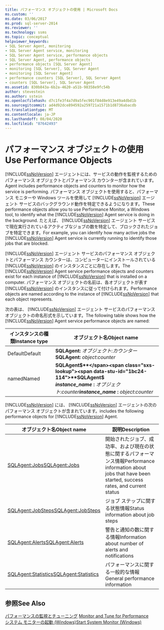 ```yaml
---
title: パフォーマンス オブジェクトの使用 | Microsoft Docs
ms.custom: ''
ms.date: 03/06/2017
ms.prod: sql-server-2014
ms.reviewer: ''
ms.technology: ssms
ms.topic: conceptual
helpviewer_keywords:
- SQL Server Agent, monitoring
- SQL Server Agent service, monitoring
- SQL Server Agent service, performance objects
- SQL Server Agent, performance objects
- performance objects [SQL Server Agent]
- monitoring [SQL Server], SQL Server Agent
- monitoring [SQL Server Agent]
- performance counters [SQL Server], SQL Server Agent
- counters [SQL Server], SQL Server Agent
ms.assetid: 830b843a-6b2a-4620-a51b-98358e9fc54b
author: stevestein
ms.author: sstein
ms.openlocfilehash: d7c1fe3f4a7d9a5fec901f84d8e913e49a4dbd1b
ms.sourcegitcommit: ad4d92dce894592a259721a1571b1d8736abacdb
ms.translationtype: MT
ms.contentlocale: ja-JP
ms.lasthandoff: 08/04/2020
ms.locfileid: "87642493"
---
```

# <a name="use-performance-objects"></a><span data-ttu-id="1bc24-102">パフォーマンス オブジェクトの使用</span><span class="sxs-lookup"><span data-stu-id="1bc24-102">Use Performance Objects</span></span>
  [!INCLUDE[ssNoVersion](../../includes/ssnoversion-md.md)] <span data-ttu-id="1bc24-103">エージェントには、サービスの動作を監視するためのパフォーマンス オブジェクトとパフォーマンス カウンターが含まれています。</span><span class="sxs-lookup"><span data-stu-id="1bc24-103">Agent includes performance objects and counters to monitor how the service is performing.</span></span> <span data-ttu-id="1bc24-104">パフォーマンス オブジェクトを使用すると、パフォーマンス モニターや Windows ツールを使用して [!INCLUDE[ssNoVersion](../../includes/ssnoversion-md.md)] エージェント サービスのバックグラウンド動作を特定できるようになります。</span><span class="sxs-lookup"><span data-stu-id="1bc24-104">These performance objects allow you to use Performance Monitor, a Windows tool, to identify what the [!INCLUDE[ssNoVersion](../../includes/ssnoversion-md.md)] Agent service is doing in the background.</span></span> <span data-ttu-id="1bc24-105">たとえば、 [!INCLUDE[ssNoVersion](../../includes/ssnoversion-md.md)] エージェント サービスで現在実行されているアクティブなジョブの数を特定して、ブロックされたジョブを特定できます。</span><span class="sxs-lookup"><span data-stu-id="1bc24-105">For example, you can identify how many active jobs the [!INCLUDE[ssNoVersion](../../includes/ssnoversion-md.md)] Agent service is currently running to identify those jobs that are blocked.</span></span>  
  
 <span data-ttu-id="1bc24-106">[!INCLUDE[ssNoVersion](../../includes/ssnoversion-md.md)] エージェント サービスのパフォーマンス オブジェクトとパフォーマンス カウンターは、コンピューターにインストールされている [!INCLUDE[ssNoVersion](../../includes/ssnoversion-md.md)] のインスタンスごとに存在します。</span><span class="sxs-lookup"><span data-stu-id="1bc24-106">The [!INCLUDE[ssNoVersion](../../includes/ssnoversion-md.md)] Agent service performance objects and counters exist for each instance of [!INCLUDE[ssNoVersion](../../includes/ssnoversion-md.md)] that is installed on a computer.</span></span> <span data-ttu-id="1bc24-107">パフォーマンス オブジェクトの名前は、各オブジェクトが表す [!INCLUDE[ssNoVersion](../../includes/ssnoversion-md.md)] のインスタンスに従って付けられます。</span><span class="sxs-lookup"><span data-stu-id="1bc24-107">Performance objects are named according to the instance of [!INCLUDE[ssNoVersion](../../includes/ssnoversion-md.md)] that each object represents.</span></span>  
  
 <span data-ttu-id="1bc24-108">次の表は、 [!INCLUDE[ssNoVersion](../../includes/ssnoversion-md.md)] エージェント サービスのパフォーマンス オブジェクトの命名形式を示しています。</span><span class="sxs-lookup"><span data-stu-id="1bc24-108">The following table shows how the [!INCLUDE[ssNoVersion](../../includes/ssnoversion-md.md)] Agent service performance objects are named:</span></span>  
  
|<span data-ttu-id="1bc24-109">インスタンスの種類</span><span class="sxs-lookup"><span data-stu-id="1bc24-109">Instance type</span></span>|<span data-ttu-id="1bc24-110">オブジェクト名</span><span class="sxs-lookup"><span data-stu-id="1bc24-110">Object name</span></span>|  
|-------------------|-----------------|  
|<span data-ttu-id="1bc24-111">Default</span><span class="sxs-lookup"><span data-stu-id="1bc24-111">Default</span></span>|<span data-ttu-id="1bc24-112">**SQLAgent:** *オブジェクト*:*カウンター*</span><span class="sxs-lookup"><span data-stu-id="1bc24-112">**SQLAgent:** *object*:*counter*</span></span>|  
|<span data-ttu-id="1bc24-113">named</span><span class="sxs-lookup"><span data-stu-id="1bc24-113">Named</span></span>|<span data-ttu-id="1bc24-114">**SQLAgent$**</span><span class="sxs-lookup"><span data-stu-id="1bc24-114">**SQLAgent$**</span></span><br /> <span data-ttu-id="1bc24-115">***instance_name* :** *オブジェクト*:*counter*</span><span class="sxs-lookup"><span data-stu-id="1bc24-115">***instance_name* :** *object*:*counter*</span></span>|  
  
 [!INCLUDE[ssNoVersion](../../includes/ssnoversion-md.md)] <span data-ttu-id="1bc24-116">には、 [!INCLUDE[ssNoVersion](../../includes/ssnoversion-md.md)] エージェントの次のパフォーマンス オブジェクトが含まれています。</span><span class="sxs-lookup"><span data-stu-id="1bc24-116">includes the following performance objects for [!INCLUDE[ssNoVersion](../../includes/ssnoversion-md.md)] Agent.</span></span>  
  
|<span data-ttu-id="1bc24-117">オブジェクト名</span><span class="sxs-lookup"><span data-stu-id="1bc24-117">Object name</span></span>|<span data-ttu-id="1bc24-118">説明</span><span class="sxs-lookup"><span data-stu-id="1bc24-118">Description</span></span>|  
|-----------------|-----------------|  
|[<span data-ttu-id="1bc24-119">SQLAgent:Jobs</span><span class="sxs-lookup"><span data-stu-id="1bc24-119">SQLAgent:Jobs</span></span>](../../relational-databases/performance-monitor/sql-server-agent-jobs-object.md)|<span data-ttu-id="1bc24-120">開始されたジョブ、成功率、および現在の状態に関するパフォーマンス情報</span><span class="sxs-lookup"><span data-stu-id="1bc24-120">Performance information about jobs that have been started, success rates, and current status</span></span>|  
|[<span data-ttu-id="1bc24-121">SQLAgent:JobSteps</span><span class="sxs-lookup"><span data-stu-id="1bc24-121">SQLAgent:JobSteps</span></span>](../../relational-databases/performance-monitor/sql-server-agent-jobsteps-object.md)|<span data-ttu-id="1bc24-122">ジョブ ステップに関する状態情報</span><span class="sxs-lookup"><span data-stu-id="1bc24-122">Status information about job steps</span></span>|  
|[<span data-ttu-id="1bc24-123">SQLAgent:Alerts</span><span class="sxs-lookup"><span data-stu-id="1bc24-123">SQLAgent:Alerts</span></span>](../../relational-databases/performance-monitor/sql-server-agent-alerts-object.md)|<span data-ttu-id="1bc24-124">警告と通知の数に関する情報</span><span class="sxs-lookup"><span data-stu-id="1bc24-124">Information about number of alerts and notifications</span></span>|  
|[<span data-ttu-id="1bc24-125">SQLAgent:Statistics</span><span class="sxs-lookup"><span data-stu-id="1bc24-125">SQLAgent:Statistics</span></span>](../../relational-databases/performance-monitor/sql-server-agent-statistics-object.md)|<span data-ttu-id="1bc24-126">パフォーマンスに関する一般的な情報</span><span class="sxs-lookup"><span data-stu-id="1bc24-126">General performance information</span></span>|  
  
## <a name="see-also"></a><span data-ttu-id="1bc24-127">参照</span><span class="sxs-lookup"><span data-stu-id="1bc24-127">See Also</span></span>  
 <span data-ttu-id="1bc24-128">[パフォーマンスの監視とチューニング](../../relational-databases/performance/monitor-and-tune-for-performance.md) </span><span class="sxs-lookup"><span data-stu-id="1bc24-128">[Monitor and Tune for Performance](../../relational-databases/performance/monitor-and-tune-for-performance.md) </span></span>  
 [<span data-ttu-id="1bc24-129">システム モニターの起動 &#40;Windows&#41;</span><span class="sxs-lookup"><span data-stu-id="1bc24-129">Start System Monitor &#40;Windows&#41;</span></span>](../../relational-databases/performance/start-system-monitor-windows.md)  
  
  
